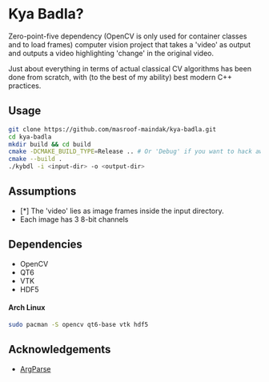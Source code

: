 # Kya Badla?

Zero-point-five dependency (OpenCV is only used for container classes and to load frames) computer vision project that takes a 'video' as output and outputs a video highlighting 'change' in the original video.

Just about everything in terms of actual classical CV algorithms has been done from scratch, with (to the best of my ability) best modern C++ practices.

## Usage

```bash
git clone https://github.com/masroof-maindak/kya-badla.git
cd kya-badla
mkdir build && cd build
cmake -DCMAKE_BUILD_TYPE=Release .. # Or 'Debug' if you want to hack away.
cmake --build .
./kybdl -i <input-dir> -o <output-dir>
```

## Assumptions

- \[\*\] The 'video' lies as image frames inside the input directory.
- Each image has 3 8-bit channels

## Dependencies

- OpenCV
- QT6
- VTK
- HDF5

#### Arch Linux

```bash
sudo pacman -S opencv qt6-base vtk hdf5
```

## Acknowledgements

- [ArgParse](https://github.com/p-ranav/argparse)
